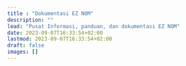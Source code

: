 ```yaml
---
title : "Dokumentasi EZ NOM"
description: ""
lead: "Pusat Informasi, panduan, dan dokumentasi EZ NOM"
date: 2023-09-07T16:33:54+02:00
lastmod: 2023-09-07T16:33:54+02:00
draft: false
images: []
---
```

